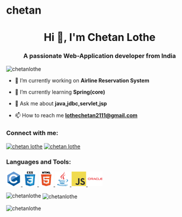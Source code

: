# chetan
<h1 align="center">Hi 👋, I'm Chetan Lothe</h1>
<h3 align="center">A passionate Web-Application developer from India</h3>

<p align="left"> <img src="https://komarev.com/ghpvc/?username=chetanlothe&label=Profile%20views&color=0e75b6&style=flat" alt="chetanlothe" /> </p>

- 🔭 I’m currently working on **Airline Reservation System**

- 🌱 I’m currently learning **Spring(core)**

- 💬 Ask me about **java,jdbc,servlet,jsp**

- 📫 How to reach me **lothechetan2111@gmail.com**

<h3 align="left">Connect with me:</h3>
<p align="left">
<a href="https://linkedin.com/in/chetan lothe" target="blank"><img align="center" src="https://raw.githubusercontent.com/rahuldkjain/github-profile-readme-generator/master/src/images/icons/Social/linked-in-alt.svg" alt="chetan lothe" height="30" width="40" /></a>
<a href="https://instagram.com/chetan lothe" target="blank"><img align="center" src="https://raw.githubusercontent.com/rahuldkjain/github-profile-readme-generator/master/src/images/icons/Social/instagram.svg" alt="chetan lothe" height="30" width="40" /></a>
</p>

<h3 align="left">Languages and Tools:</h3>
<p align="left"> <a href="https://www.cprogramming.com/" target="_blank" rel="noreferrer"> <img src="https://raw.githubusercontent.com/devicons/devicon/master/icons/c/c-original.svg" alt="c" width="40" height="40"/> </a> <a href="https://www.w3schools.com/css/" target="_blank" rel="noreferrer"> <img src="https://raw.githubusercontent.com/devicons/devicon/master/icons/css3/css3-original-wordmark.svg" alt="css3" width="40" height="40"/> </a> <a href="https://www.w3.org/html/" target="_blank" rel="noreferrer"> <img src="https://raw.githubusercontent.com/devicons/devicon/master/icons/html5/html5-original-wordmark.svg" alt="html5" width="40" height="40"/> </a> <a href="https://www.java.com" target="_blank" rel="noreferrer"> <img src="https://raw.githubusercontent.com/devicons/devicon/master/icons/java/java-original.svg" alt="java" width="40" height="40"/> </a> <a href="https://developer.mozilla.org/en-US/docs/Web/JavaScript" target="_blank" rel="noreferrer"> <img src="https://raw.githubusercontent.com/devicons/devicon/master/icons/javascript/javascript-original.svg" alt="javascript" width="40" height="40"/> </a> <a href="https://www.oracle.com/" target="_blank" rel="noreferrer"> <img src="https://raw.githubusercontent.com/devicons/devicon/master/icons/oracle/oracle-original.svg" alt="oracle" width="40" height="40"/> </a> </p>

<p><img align="left" src="https://github-readme-stats.vercel.app/api/top-langs?username=chetanlothe&show_icons=true&locale=en&layout=compact" alt="chetanlothe" /></p>

<p>&nbsp;<img align="center" src="https://github-readme-stats.vercel.app/api?username=chetanlothe&show_icons=true&locale=en" alt="chetanlothe" /></p>

<p><img align="center" src="https://github-readme-streak-stats.herokuapp.com/?user=chetanlothe&" alt="chetanlothe" /></p>
